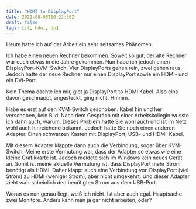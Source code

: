 ```yaml
---
title: "HDMI to DisplayPort"
date: 2021-08-05T10:22:30Z
draft: false
tags: [it, hdmi, dp]
---
```


Heute hatte ich auf der Arbeit ein sehr seltsames Phänomen. 

Ich habe einen neuen Rechner bekommen. Soweit so gut, der alte Rechner war euch etwas in die Jahre gekommen. Nun habe ich jedoch einen DisplayPort-KVM-Switch. Vier DisplayPorts gehen rein, zwei gehen raus. Jedoch hatte der neue Rechner nur einen DisplayPort sowie ein HDMI- und ein DVI-Port. 

Kein Thema dachte ich mir, gibt ja DisplayPort to HDMI Kabel. Also eins davon geschnappt, angesteckt, ging nicht. Hmmm.

Habe es erst auf den KVM-Switch geschoben. Kabel hin und her verschoben, kein Bild. Nach dem Gespräch mit einer Arbeitskollegin wusste ich dann auch, warum. Dieses Problem hatte Sie wohl auch und ist im Netz wohl auch hinreichend bekannt. Jedoch hatte Sie noch einen anderen Adapter. Einen schwarzen Kasten mit DisplayPort, USB- und HDMI-Kabel.

Mit diesem Adapter klappte dann auch die Verbindung, sogar über KVM-Switch. Meine erste Vermutung war, dass der Adapter so etwas wie eine kleine Grafikkarte ist. Jedoch meldete sich im Windows kein neues Gerät an. Somit ist meine aktuelle Vermutung ist, dass DisplayPort mehr Strom benötigt als HDMI. Daher klappt auch eine Verbindung von DisplayPort (viel Strom) zu HDMI (weniger Strom), aber nicht umgekehrt. Und dieser Adapter zieht wahrscheinlich den benötigten Strom aus dem USB-Port.

Woran es nun genau liegt, weiß ich nicht. Ist aber auch egal. Hauptsache zwei Monitore. Anders kann man ja gar nicht arbeiten, oder?

